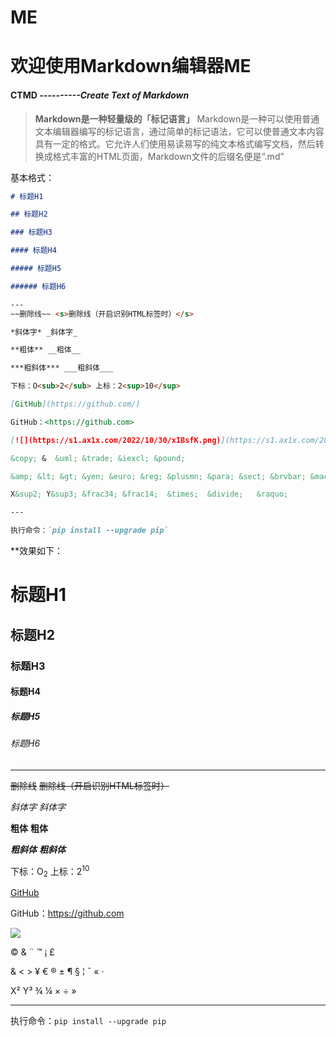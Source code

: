# ME

# 欢迎使用Markdown编辑器ME
#### CTMD *----------Create Text of Markdown*

> **Markdown是一种轻量级的「标记语言」**
Markdown是一种可以使用普通文本编辑器编写的标记语言，通过简单的标记语法，它可以使普通文本内容具有一定的格式。它允许人们使用易读易写的纯文本格式编写文档，然后转换成格式丰富的HTML页面，Markdown文件的后缀名便是“.md”

基本格式：
```markdown
# 标题H1

## 标题H2

### 标题H3

#### 标题H4

##### 标题H5

###### 标题H6

---
~~删除线~~ <s>删除线（开启识别HTML标签时）</s>

*斜体字* _斜体字_

**粗体** __粗体__

***粗斜体*** ___粗斜体___

下标：O<sub>2</sub> 上标：2<sup>10</sup>

[GitHub](https://github.com/)

GitHub：<https://github.com>

[![](https://s1.ax1x.com/2022/10/30/xIBsfK.png)](https://s1.ax1x.com/2022/10/30/xIBsfK.png)

&copy; &  &uml; &trade; &iexcl; &pound;

&amp; &lt; &gt; &yen; &euro; &reg; &plusmn; &para; &sect; &brvbar; &macr; &laquo; &middot; 

X&sup2; Y&sup3; &frac34; &frac14;  &times;  &divide;   &raquo;

---

执行命令：`pip install --upgrade pip`
```
**效果如下：

# 标题H1

## 标题H2

### 标题H3

#### 标题H4

##### 标题H5

###### 标题H6

---
~~删除线~~ <s>删除线（开启识别HTML标签时）</s>

*斜体字* _斜体字_

**粗体** __粗体__

***粗斜体*** ___粗斜体___

下标：O<sub>2</sub> 上标：2<sup>10</sup>

[GitHub](https://github.com/)

GitHub：<https://github.com>

[![](https://s1.ax1x.com/2022/10/30/xIBsfK.png)](https://s1.ax1x.com/2022/10/30/xIBsfK.png)

&copy; &  &uml; &trade; &iexcl; &pound;

&amp; &lt; &gt; &yen; &euro; &reg; &plusmn; &para; &sect; &brvbar; &macr; &laquo; &middot; 

X&sup2; Y&sup3; &frac34; &frac14;  &times;  &divide;   &raquo;

---

执行命令：`pip install --upgrade pip`

